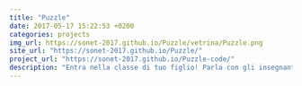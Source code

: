 ```yaml
---
title: "Puzzle"
date: 2017-05-17 15:22:53 +0200
categories: projects
img_url: https://sonet-2017.github.io/Puzzle/vetrina/Puzzle.png
site_url: "https://sonet-2017.github.io/Puzzle/"
project_url: "https://sonet-2017.github.io/Puzzle-code/"
description: "Entra nella classe di tuo figlio! Parla con gli insegnanti e interagisci con gli altri genitori: chiedi consigli o aiuti e organizza con loro nuove attività!"
---
```


